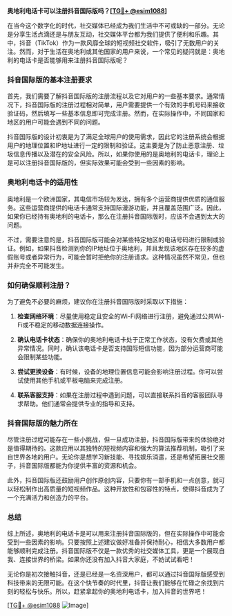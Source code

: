 **奥地利电话卡可以注册抖音国际版吗？[[TG💪+ @esim1088](https://t.me/s/esim1088)]**

在当今这个数字化的时代，社交媒体已经成为我们生活中不可或缺的一部分。无论是分享生活点滴还是与朋友互动，社交媒体平台都为我们提供了便利和乐趣。其中，抖音（TikTok）作为一款风靡全球的短视频社交软件，吸引了无数用户的关注。然而，对于生活在奥地利或其他国家的用户来说，一个常见的疑问就是：奥地利的电话卡是否能够用来注册抖音国际版呢？

### 抖音国际版的基本注册要求

首先，我们需要了解抖音国际版的注册流程以及它对用户的一些基本要求。通常情况下，抖音国际版的注册过程相对简单，用户需要提供一个有效的手机号码来接收验证码，然后填写一些基本信息即可完成注册。然而，在实际操作中，不同国家和地区的用户可能会遇到不同的问题。

抖音国际版的设计初衷是为了满足全球用户的使用需求，因此它的注册系统会根据用户的地理位置和IP地址进行一定的限制和验证。这主要是为了防止恶意注册、垃圾信息传播以及潜在的安全风险。所以，如果你使用的是奥地利的电话卡，理论上是可以注册抖音国际版的，但实际效果可能会受到一些因素的影响。

### 奥地利电话卡的适用性

奥地利是一个欧洲国家，其电信市场较为发达，拥有多个运营商提供优质的通信服务。这些运营商提供的电话卡通常支持国际漫游功能，并且覆盖范围广泛。因此，如果你已经持有奥地利的电话卡，那么在注册抖音国际版时，应该不会遇到太大的问题。

不过，需要注意的是，抖音国际版可能会对某些特定地区的电话号码进行限制或验证。例如，如果抖音检测到你的IP地址位于奥地利，并且发现该地区存在较多的虚假账号或者异常行为，可能会暂时拒绝你的注册请求。这种情况虽然不常见，但也并非完全不可能发生。

### 如何确保顺利注册？

为了避免不必要的麻烦，建议你在注册抖音国际版时采取以下措施：

1. **检查网络环境**：尽量使用稳定且安全的Wi-Fi网络进行注册，避免通过公共Wi-Fi或不稳定的移动数据连接操作。
   
2. **确认电话卡状态**：确保你的奥地利电话卡处于正常工作状态，没有欠费或其他异常情况。同时，确认该电话卡是否支持国际短信功能，因为部分运营商可能会限制某些功能。

3. **尝试更换设备**：有时候，设备的地理位置信息可能会影响注册过程。你可以尝试使用其他手机或平板电脑来完成注册。

4. **联系客服支持**：如果在注册过程中遇到问题，可以直接联系抖音的客服团队寻求帮助。他们通常会提供专业的指导和支持。

### 抖音国际版的魅力所在

尽管注册过程可能存在一些小挑战，但一旦成功注册，抖音国际版带来的体验绝对是值得期待的。这款应用以其独特的短视频内容和强大的算法推荐机制，吸引了来自世界各地的用户。无论你是想学习新技能、寻找娱乐消遣，还是希望拓展社交圈子，抖音国际版都能为你提供丰富的资源和机会。

此外，抖音国际版还鼓励用户创作原创内容，只要你有一部手机和一点创意，就可以轻松制作出高质量的短视频作品。这种开放性和包容性的特点，使得抖音成为了一个充满活力和创造力的平台。

### 总结

综上所述，奥地利的电话卡是可以用来注册抖音国际版的，但在实际操作中可能会受到一些因素的影响。只要按照上述建议做好准备并保持耐心，相信大多数用户都能够顺利完成注册。抖音国际版不仅是一款优秀的社交媒体工具，更是一个展现自我、连接世界的桥梁。如果你还没有加入抖音大家庭，不妨试试看吧！

无论你是初次接触抖音，还是已经是一名资深用户，都可以通过抖音国际版感受到科技带来的无限可能。在这个快节奏的时代里，抖音让我们能够在忙碌之余找到片刻的轻松与快乐。所以，赶紧拿起你的奥地利电话卡，加入抖音的世界吧！

[[TG💪+ @esim1088](https://t.me/s/esim1088) ![Image](https://i.postimg.cc/4NQfJmqS/Snipaste-2025-05-13-00-14-12.png)]